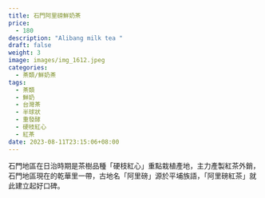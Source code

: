 ```yaml
---
title: 石門阿里磅鮮奶茶
price:
  - 180
description: "Alibang milk tea "
draft: false
weight: 3
image: images/img_1612.jpeg
categories:
  - 茶類/鮮奶茶
tags:
  - 茶類
  - 鮮奶
  - 台灣茶
  - 半球狀
  - 重發酵
  - 硬枝紅心
  - 紅茶
date: 2023-08-11T23:15:06+08:00
---
```

石門地區在日治時期是茶樹品種「硬枝紅心」重點栽植產地，主力產製紅茶外銷，石門地區現在的乾華里一帶，古地名「阿里磅」源於平埔族語，「阿里磅紅茶」就此建立起好口碑。